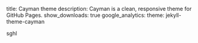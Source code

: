 title: Cayman theme
description: Cayman is a clean, responsive theme for GitHub Pages.
show_downloads: true
google_analytics:
theme: jekyll-theme-cayman

sghl
